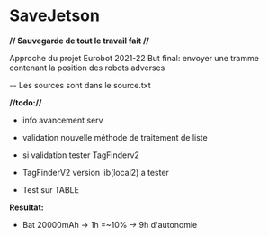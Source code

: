 # SaveJetson

**// Sauvegarde de tout le travail fait //**


Approche du projet Eurobot 2021-22 
But final: envoyer une tramme contenant la position des robots adverses 


-- Les sources sont dans le source.txt

**//todo://** 

- info avancement serv

- validation nouvelle méthode de traitement de liste 

- si validation tester TagFinderv2

- TagFinderV2 version lib(local2) a tester

- Test sur TABLE

**Resultat:**
- Bat 20000mAh -> 1h =~10% -> 9h d'autonomie 